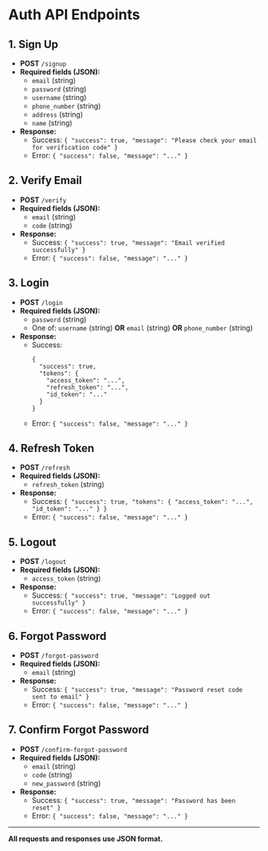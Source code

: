 # Auth API Endpoints

## 1. Sign Up
- **POST** `/signup`
- **Required fields (JSON):**
  - `email` (string)
  - `password` (string)
  - `username` (string)
  - `phone_number` (string)
  - `address` (string)
  - `name` (string)
- **Response:**
  - Success: `{ "success": true, "message": "Please check your email for verification code" }`
  - Error: `{ "success": false, "message": "..." }`

## 2. Verify Email
- **POST** `/verify`
- **Required fields (JSON):**
  - `email` (string)
  - `code` (string)
- **Response:**
  - Success: `{ "success": true, "message": "Email verified successfully" }`
  - Error: `{ "success": false, "message": "..." }`

## 3. Login
- **POST** `/login`
- **Required fields (JSON):**
  - `password` (string)
  - One of: `username` (string) **OR** `email` (string) **OR** `phone_number` (string)
- **Response:**
  - Success: 
    ```
    {
      "success": true,
      "tokens": {
        "access_token": "...",
        "refresh_token": "...",
        "id_token": "..."
      }
    }
    ```
  - Error: `{ "success": false, "message": "..." }`

## 4. Refresh Token
- **POST** `/refresh`
- **Required fields (JSON):**
  - `refresh_token` (string)
- **Response:**
  - Success: `{ "success": true, "tokens": { "access_token": "...", "id_token": "..." } }`
  - Error: `{ "success": false, "message": "..." }`

## 5. Logout
- **POST** `/logout`
- **Required fields (JSON):**
  - `access_token` (string)
- **Response:**
  - Success: `{ "success": true, "message": "Logged out successfully" }`
  - Error: `{ "success": false, "message": "..." }`

## 6. Forgot Password
- **POST** `/forgot-password`
- **Required fields (JSON):**
  - `email` (string)
- **Response:**
  - Success: `{ "success": true, "message": "Password reset code sent to email" }`
  - Error: `{ "success": false, "message": "..." }`

## 7. Confirm Forgot Password
- **POST** `/confirm-forgot-password`
- **Required fields (JSON):**
  - `email` (string)
  - `code` (string)
  - `new_password` (string)
- **Response:**
  - Success: `{ "success": true, "message": "Password has been reset" }`
  - Error: `{ "success": false, "message": "..." }`

---

**All requests and responses use JSON format.**

